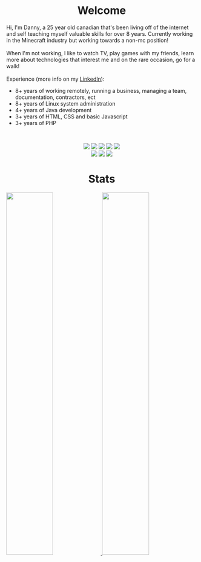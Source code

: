 <h1 align="center">
  <b>Welcome</b>
</h1>

Hi, I'm Danny, a 25 year old canadian that's been living off of the internet and self teaching myself valuable skills for over 8 years. Currently working in the Minecraft industry but working towards a non-mc position!
<br>
<br>
When I'm not working, I like to watch TV, play games with my friends, learn more about technologies that interest me and on the rare occasion, go for a walk!
<br>
<br>
Experience (more info on my [LinkedIn](https://www.linkedin.com/in/danny-f-761900239/)):
* 8+ years of working remotely, running a business, managing a team, documentation, contractors, ect
* 8+ years of Linux system administration
* 4+ years of Java development
* 3+ years of HTML, CSS and basic Javascript
* 3+ years of PHP

<br>


<p>
    <div align="center">
        <img src="https://img.shields.io/badge/java-%23ED8B00.svg?style=for-the-badge&logo=java&logoColor=white">
        <img src="https://img.shields.io/badge/html5-%23E34F26.svg?style=for-the-badge&logo=html5&logoColor=white">
        <img src="https://img.shields.io/badge/css3-%231572B6.svg?style=for-the-badge&logo=css3&logoColor=white">
        <img src="https://img.shields.io/badge/javascript-%23323330.svg?style=for-the-badge&logo=javascript&logoColor=%23F7DF1E">
        <img src="https://img.shields.io/badge/php-%23777BB4.svg?style=for-the-badge&logo=php&logoColor=white">
    </div>
    <div align="center">
        <img src="https://img.shields.io/badge/IntelliJIDEA-000000.svg?style=for-the-badge&logo=intellij-idea&logoColor=white">
        <img src="https://img.shields.io/badge/mysql-%2300f.svg?style=for-the-badge&logo=mysql&logoColor=white">
        <img src="https://img.shields.io/badge/Linux-FCC624?style=for-the-badge&logo=linux&logoColor=black">
    </div>
</p>

<h1 align="center">
  <b>Stats</b>
</h1>
<p align="left">
  <a href="https://tyldanny.com/">
  <img width="49.5%" src="https://github-readme-stats.vercel.app/api?username=tyldanny&show_icons=true&theme=gruvbox&hide_border=true" />
    <img width="49.5%" src="https://github-readme-streak-stats.herokuapp.com/?user=tyldanny&theme=gruvbox&hide_border=true" />
  </a>
</p>
<br>